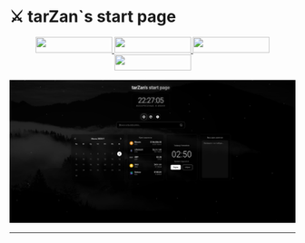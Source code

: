 # ⚔️ tarZan`s start page
<p align="center">
  <a href="https://github.com/tarzZan52/startpage/stargazers">
    <img src="https://img.shields.io/github/stars/tarzZan52/startpage?style=flat-square&logo=starship&color=ffd5cd&labelColor=302D41" width="135" height="28">
  </a>
  <a href="https://github.com/tarzZan52/startpage/network/members">
    <img src="https://img.shields.io/github/forks/tarzZan52/startpage?style=flat-square&logo=jfrog-bintray&color=84afdb&labelColor=302D41" width="135" height="28">
  </a>
  <a href="https://github.com/tarzZan52/startpage/blob/main/LICENSE">
    <img src="https://img.shields.io/github/license/tarzZan52/startpage?style=flat-square&logo=mitsubishi&color=90c861&labelColor=302D41" width="135" height="28">
  </a>
  <a href="https://github.com/tarzZan52/startpage/commits/main">
    <img src="https://img.shields.io/github/last-commit/tarzZan52/startpage?style=flat-square&logo=github&color=d35d6e&labelColor=302D41" width="135" height="28">
  </a>
</p>

![ajar](src/screenshot.png)

---
